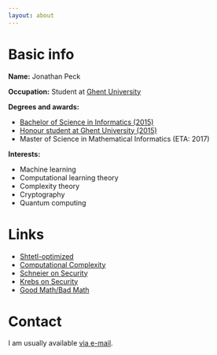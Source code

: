 ```yaml
---
layout: about
---
```


# Basic info

**Name:** Jonathan Peck

**Occupation:** Student at [Ghent University](http://www.ugent.be/)

**Degrees and awards:**

* [Bachelor of Science in Informatics (2015)](/files/attest_en.pdf)
* [Honour student at Ghent University (2015)](/files/honour.pdf)
* Master of Science in Mathematical Informatics (ETA: 2017)

**Interests:**

* Machine learning
* Computational learning theory
* Complexity theory
* Cryptography
* Quantum computing

# Links

* [Shtetl-optimized](http://www.scottaaronson.com/blog/)
* [Computational Complexity](http://blog.computationalcomplexity.org/)
* [Schneier on Security](https://www.schneier.com/blog/)
* [Krebs on Security](https://krebsonsecurity.com/)
* [Good Math/Bad Math](http://www.goodmath.org/blog)

# Contact

I am usually available [via e-mail](mailto:admin@pecky.be).
